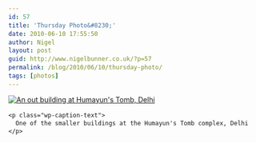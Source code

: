 ```yaml
---
id: 57
title: 'Thursday Photo&#8230;'
date: 2010-06-10 17:55:50
author: Nigel
layout: post
guid: http://www.nigelbunner.co.uk/?p=57
permalink: /blog/2010/06/10/thursday-photo/
tags: [photos]
---
```

<p style="text-align: center;">
  <div id="attachment_58" style="width: 610px" class="wp-caption aligncenter">
    <a href="https://www.flickr.com/photos/icklephotos/4611051525/in/set-72157623749620262/"><img class="size-full wp-image-58 " title="IMG_1757-web" src="/img/wp-blog/2010/06/IMG_1757-web.jpg" alt="An out building at Humayun's Tomb, Delhi " width="600" height="450" srcset="/img/wp-blog/2010/06/IMG_1757-web.jpg 600w, /img/wp-blog/2010/06/IMG_1757-web-300x225.jpg 300w" sizes="(max-width: 600px) 100vw, 600px" /></a>
    
    <p class="wp-caption-text">
      One of the smaller buildings at the Humayun's Tomb complex, Delhi
    </p>
  </div>
